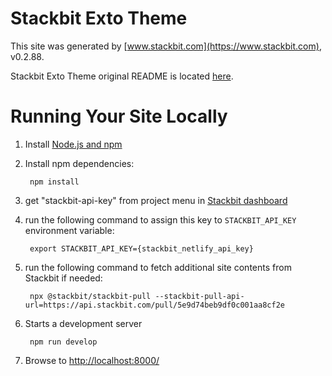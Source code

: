 # Stackbit Exto Theme

This site was generated by [www.stackbit.com](https://www.stackbit.com), v0.2.88.

Stackbit Exto Theme original README is located [here](./README.theme.md).

# Running Your Site Locally

1. Install [Node.js and npm](https://nodejs.org/en/)

1. Install npm dependencies:

        npm install

1. get "stackbit-api-key" from project menu in [Stackbit dashboard](https://app.stackbit.com/dashboard)

1. run the following command to assign this key to `STACKBIT_API_KEY` environment variable:

        export STACKBIT_API_KEY={stackbit_netlify_api_key}

1. run the following command to fetch additional site contents from Stackbit if needed:

        npx @stackbit/stackbit-pull --stackbit-pull-api-url=https://api.stackbit.com/pull/5e9d74beb9df0c001aa8cf2e

1. Starts a development server

        npm run develop

1. Browse to [http://localhost:8000/](http://localhost:8000/)
